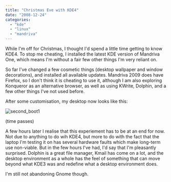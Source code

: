 ```yaml
---
title: "Christmas Eve with KDE4"
date: "2008-12-24"
categories: 
  - "kde"
  - "linux"
  - "mandriva"
---
```


While I'm off for Christmas, I thought I'd spend a little time getting to know KDE4. To stop me cheating, I installed the latest KDE version of Mandriva One, which means I'm without a fair few other things I'm very reliant on.

So far I've changed a few cosmetic things (desktop wallpaper and window decorations), and installed all available updates. Mandriva 2009 does have Firefox, so I don't think it is cheating to use it, although I am also exploring Konqueror as an alternative browser, as well as using KWrite, Dolphin, and a few other things I've not used before.

After some customisation, my desktop now looks like this:

![second_boot1](images/second_boot1.png "second_boot1")

(time passes)

A few hours later I realise that this experiement has to be at an end for now. Not due to anything to do wih KDE4, but more to do with the fact that the laptop I'm testing it on has several hardware faults which make long-term use non-viable. But in the few hours I've had, I'd say that I'm pleasantly surprised. Dolphin is a great file manager, Kmail has come on a lot, and the desktop environment as a whole has the feel of something that can move beyond what KDE3 was and redefine what a desktop environment does.

I'm still not abandoning Gnome though.
